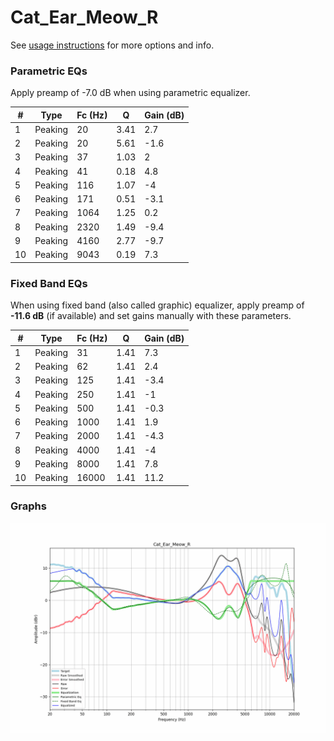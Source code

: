 # Cat_Ear_Meow_R
See [usage instructions](https://github.com/jaakkopasanen/AutoEq#usage) for more options and info.

### Parametric EQs
Apply preamp of -7.0 dB when using parametric equalizer.

|   # | Type    |   Fc (Hz) |    Q |   Gain (dB) |
|-----|---------|-----------|------|-------------|
|   1 | Peaking |        20 | 3.41 |         2.7 |
|   2 | Peaking |        20 | 5.61 |        -1.6 |
|   3 | Peaking |        37 | 1.03 |         2   |
|   4 | Peaking |        41 | 0.18 |         4.8 |
|   5 | Peaking |       116 | 1.07 |        -4   |
|   6 | Peaking |       171 | 0.51 |        -3.1 |
|   7 | Peaking |      1064 | 1.25 |         0.2 |
|   8 | Peaking |      2320 | 1.49 |        -9.4 |
|   9 | Peaking |      4160 | 2.77 |        -9.7 |
|  10 | Peaking |      9043 | 0.19 |         7.3 |

### Fixed Band EQs
When using fixed band (also called graphic) equalizer, apply preamp of **-11.6 dB** (if available) and set gains manually with these parameters.

|   # | Type    |   Fc (Hz) |    Q |   Gain (dB) |
|-----|---------|-----------|------|-------------|
|   1 | Peaking |        31 | 1.41 |         7.3 |
|   2 | Peaking |        62 | 1.41 |         2.4 |
|   3 | Peaking |       125 | 1.41 |        -3.4 |
|   4 | Peaking |       250 | 1.41 |        -1   |
|   5 | Peaking |       500 | 1.41 |        -0.3 |
|   6 | Peaking |      1000 | 1.41 |         1.9 |
|   7 | Peaking |      2000 | 1.41 |        -4.3 |
|   8 | Peaking |      4000 | 1.41 |        -4   |
|   9 | Peaking |      8000 | 1.41 |         7.8 |
|  10 | Peaking |     16000 | 1.41 |        11.2 |

### Graphs
![](./Cat_Ear_Meow_R.png)
